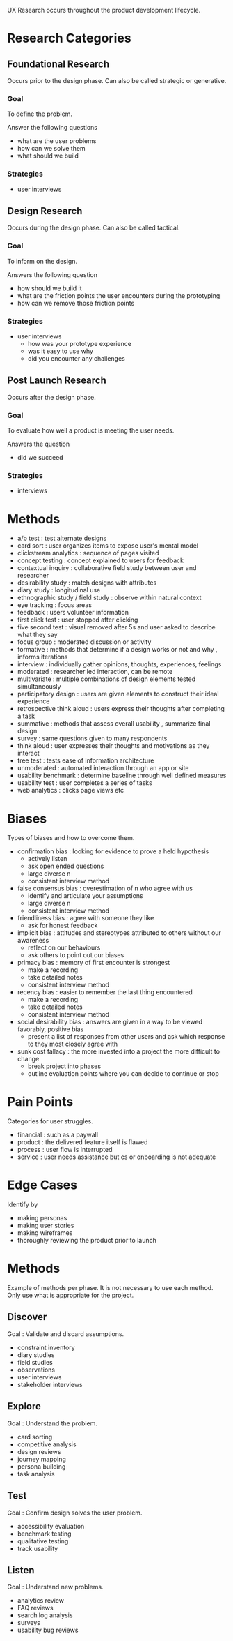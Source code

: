 UX Research occurs throughout the product development lifecycle.

# Research Categories
## Foundational Research

Occurs prior to the design phase.
Can also be called strategic or generative.

### Goal

To define the problem.

Answer the following questions

- what are the user problems
- how can we solve them
- what should we build

### Strategies

- user interviews

## Design Research

Occurs during the design phase.
Can also be called tactical.

### Goal

To inform on the design.

Answers the following question

- how should we build it
- what are the friction points the user encounters during the prototyping
- how can we remove those friction points

### Strategies

- user interviews
	- how was your prototype experience
	- was it easy to use why
	- did you encounter any challenges

## Post Launch Research

Occurs after the design phase.

### Goal

To evaluate how well a product is meeting the user needs.

Answers the question

- did we succeed

### Strategies

- interviews

# Methods

- a/b test : test alternate designs
- card sort : user organizes items to expose user's mental model
- clickstream analytics : sequence of pages visited
- concept testing : concept explained to users for feedback
- contextual inquiry : collaborative field study between user and researcher
- desirability study : match designs with attributes
- diary study : longitudinal use
- ethnographic study / field study : observe within natural context
- eye tracking : focus areas
- feedback : users volunteer information
- first click test : user stopped after clicking
- five second test : visual removed after 5s and user asked to describe what they say
- focus group : moderated discussion or activity
- formative : methods that determine if a design works or not and why , informs iterations
- interview : individually gather opinions, thoughts, experiences, feelings
- moderated : researcher led interaction, can be remote
- multivariate : multiple combinations of design elements tested simultaneously
- participatory design : users are given elements to construct their ideal experience
- retrospective think aloud : users express their thoughts after completing a task
- summative : methods that assess overall usability , summarize final design
- survey : same questions given to many respondents
- think aloud : user expresses their thoughts and motivations as they interact
- tree test : tests ease of information architecture
- unmoderated : automated interaction through an app or site
- usability benchmark : determine baseline through well defined measures
- usability test : user completes a series of tasks
- web analytics : clicks page views etc

# Biases

Types of biases and how to overcome them.

- confirmation bias : looking for evidence to prove a held hypothesis
	- actively listen
	- ask open ended questions
	- large diverse n
	- consistent interview method
- false consensus bias : overestimation of n who agree with us
	- identify and articulate your assumptions
	- large diverse n
	- consistent interview method
- friendliness bias : agree with someone they like
	- ask for honest feedback
- implicit bias : attitudes and stereotypes attributed to others without our awareness
	- reflect on our behaviours
	- ask others to point out our biases
- primacy bias : memory of first encounter is strongest
	- make a recording
	- take detailed notes
	- consistent interview method
- recency bias : easier to remember the last thing encountered
	- make a recording
	- take detailed notes
	- consistent interview method
- social desirability bias : answers are given in a way to be viewed favorably, positive bias
	- present a list of responses from other users and ask which response to they most closely agree with
- sunk cost fallacy : the more invested into a project the more difficult to change
	- break project into phases
	- outline evaluation points where you can decide to continue or stop

# Pain Points

Categories for user struggles.

- financial : such as a paywall
- product : the delivered feature itself is flawed
- process : user flow is interrupted
- service : user needs assistance but cs or onboarding is not adequate

# Edge Cases

Identify by

- making personas
- making user stories
- making wireframes
- thoroughly reviewing the product prior to launch

# Methods

Example of methods per phase.
It is not necessary to use each method. Only use what is appropriate for the project.

## Discover

Goal : Validate and discard assumptions.

- constraint inventory
- diary studies
- field studies
- observations
- user interviews
- stakeholder interviews
## Explore

Goal : Understand the problem.

- card sorting
- competitive analysis
- design reviews
- journey mapping
- persona building
- task analysis
## Test

Goal : Confirm design solves the user problem.

- accessibility evaluation
- benchmark testing
- qualitative testing
- track usability
## Listen

Goal : Understand new problems.

- analytics review
- FAQ reviews
- search log analysis
- surveys
- usability bug reviews

